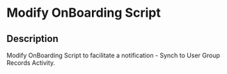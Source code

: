# Modify OnBoarding Script

## Description

Modify OnBoarding Script to facilitate a notification - Synch to User Group Records Activity.
